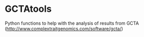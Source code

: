 # GCTAtools
Python functions to help with the analysis of results from GCTA (http://www.complextraitgenomics.com/software/gcta/)
